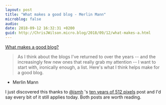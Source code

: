 ```yaml
---
layout: post
title: "What makes a good blog - Merlin Mann"
microblog: false
audio: 
date: 2018-09-12 16:32:31 +0200
guid: http://ChrisJWilson.micro.blog/2018/09/12/what-makes-a.html
---
```

[What makes a good blog?](http://www.43folders.com/2008/08/19/good-blogs)
> As I think about the blogs I've returned to over the years -- and the increasingly few new ones that really grab my attention -- I want to start with, ironically enough, a list. Here's what I think helps make for a good blog.
- Merlin Mann

I just discovered this thanks to [@ismh](https://micro.blog/ismh) 's [ten years of 512 pixels](https://512pixels.net/2018/09/10-years-of-512-pixels/) post and I'd say every bit of it still applies today. Both posts are worth reading. 
